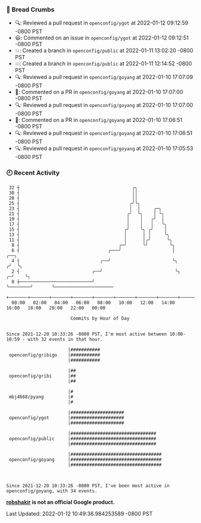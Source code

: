 ### 🍞 Bread Crumbs

 * 🔍: Reviewed a pull request in  `openconfig/ygot` at 2022-01-12 09:12:59 -0800 PST
 * 😃: Commented on an issue in `openconfig/ygot` at 2022-01-12 09:12:51 -0800 PST
 * 💥: Created a branch in `openconfig/public` at 2022-01-11 13:02:20 -0800 PST
 * 💥: Created a branch in `openconfig/public` at 2022-01-11 12:14:52 -0800 PST
 * 🔍: Reviewed a pull request in  `openconfig/goyang` at 2022-01-10 17:07:09 -0800 PST
 * 💬: Commented on a PR in  `openconfig/goyang` at 2022-01-10 17:07:00 -0800 PST
 * 🔍: Reviewed a pull request in  `openconfig/goyang` at 2022-01-10 17:07:00 -0800 PST
 * 💬: Commented on a PR in  `openconfig/goyang` at 2022-01-10 17:06:51 -0800 PST
 * 🔍: Reviewed a pull request in  `openconfig/goyang` at 2022-01-10 17:06:51 -0800 PST
 * 🔍: Reviewed a pull request in  `openconfig/goyang` at 2022-01-10 17:05:53 -0800 PST

### 🕘 Recent Activity
```
 32 ┼                                          ╭╮
 30 ┤                                          ││
 28 ┤                                          ││
 25 ┤                                         ╭╯╰╮
 23 ┤                                         │  │     ╭─╮
 21 ┤                                        ╭╯  ╰╮    │ ╰╮
 19 ┤                                        │    │   ╭╯  │
 17 ┤                                        │    │   │   ╰╮
 15 ┤                                       ╭╯    ╰╮ ╭╯    │
 13 ┤                                       │      │ │     ╰╮
 11 ┤                                       │      │╭╯      ╰╮
  8 ┤                                     ╭─╯      ╰╯        ╰╮
  6 ┤                                 ╭───╯                   │             ╭──╮
  4 ┤                              ╭──╯                       ╰╮           ╭╯  ╰╮
  2 ┤                           ╭──╯                           ╰╮        ╭─╯    ╰╮
  0 ┼───────────────────────────╯                               ╰────────╯       ╰──────────────────────
    +───────+───────+───────+───────+───────+───────+───────+───────+───────+───────+───────+───────+────
  00:00   02:00   04:00   06:00   08:00   10:00   12:00   14:00   16:00   18:00   20:00   22:00   00:00   

						Commits by Hour of Day


Since 2021-12-20 10:33:26 -0800 PST, I'm most active between 10:00-10:59 - with 32 events in that hour.

```



```
                       |###########
 openconfig/gribigo    |###########
                       |###########

                       |##
 openconfig/gribi      |##
                       |##

                       |#
 mbj4668/pyang         |#
                       |#

                       |####################
 openconfig/ygot       |####################
                       |####################

                       |################################
 openconfig/public     |################################
                       |################################

                       |##################################
 openconfig/goyang     |##################################
                       |##################################



Since 2021-12-20 10:33:26 -0800 PST, I've been most active in openconfig/goyang, with 34 events.

```
**[robshakir](mailto:robjs@google.com) is not an official Google product.**  


Last Updated: 2022-01-12 10:49:36.984253589 -0800 PST
